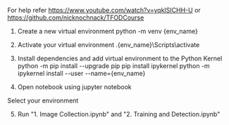 For help refer https://www.youtube.com/watch?v=yqkISICHH-U or https://github.com/nicknochnack/TFODCourse

1. Create a new virtual environment 
python -m venv {env_name}

2. Activate your virtual environment
.\{env_name}\Scripts\activate

3. Install dependencies and add virtual environment to the Python Kernel
python -m pip install --upgrade pip
pip install ipykernel
python -m ipykernel install --user --name={env_name}

4. Open notebook using
jupyter notebook

Select your environment

5. Run "1. Image Collection.ipynb" and "2. Training and Detection.ipynb"